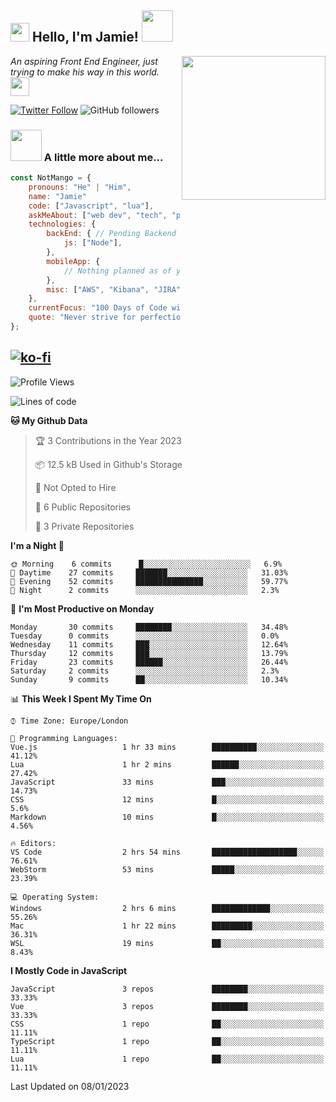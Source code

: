 <h2><img src="https://emojis.slackmojis.com/emojis/images/1531849430/4246/blob-sunglasses.gif?1531849430" width="30"/> Hello, I'm Jamie! <img src="https://media.giphy.com/media/ao9DUiTKH60XS/giphy.gif" width="50"></h2>
<img align='right' src="https://media.giphy.com/media/vLlpbDafjgHystuJ0a/giphy.gif" width="230">
<p><em>An aspiring Front End Engineer, just trying to make his way in this world.
</a><img src="https://media.giphy.com/media/WUlplcMpOCEmTGBtBW/giphy.gif" width="30">
</em></p>

[![Twitter Follow](https://img.shields.io/twitter/follow/enlistedmango?label=Follow)](https://twitter.com/intent/follow?screen_name=enlistedmango)
![GitHub followers](https://img.shields.io/github/followers/enlistedmango?label=Follow&style=social)


### <img src="https://media4.giphy.com/media/26BkNUA64zF0pCFSE/giphy.gif" width="50"> A little more about me...

```javascript
const NotMango = {
    pronouns: "He" | "Him",
    name: "Jamie"
    code: ["Javascript", "lua"],
    askMeAbout: ["web dev", "tech", "photography", "videography"],
    technologies: {
        backEnd: { // Pending Backend Knowledge
            js: ["Node"],
        },
        mobileApp: {
            // Nothing planned as of yet
        },
        misc: ["AWS", "Kibana", "JIRA", ]
    },
    currentFocus: "100 Days of Code with a focus on Front End Development",
    quote: "Never strive for perfection, aim to be 1% better each day!"
};
```
[![ko-fi](https://ko-fi.com/img/githubbutton_sm.svg)](https://ko-fi.com/N4N1FSEY4)
---

<!--START_SECTION:waka-->
![Profile Views](http://img.shields.io/badge/Profile%20Views-2-blue)

![Lines of code](https://img.shields.io/badge/From%20Hello%20World%20I%27ve%20Written-1.2%20million%20lines%20of%20code-blue)

**🐱 My Github Data** 

> 🏆 3 Contributions in the Year 2023
 > 
> 📦 12.5 kB Used in Github's Storage 
 > 
> 🚫 Not Opted to Hire
 > 
> 📜 6 Public Repositories 
 > 
> 🔑 3 Private Repositories  
 > 
**I'm a Night 🦉** 

```text
🌞 Morning    6 commits      █░░░░░░░░░░░░░░░░░░░░░░░░   6.9% 
🌆 Daytime    27 commits     ███████░░░░░░░░░░░░░░░░░░   31.03% 
🌃 Evening    52 commits     ███████████████░░░░░░░░░░   59.77% 
🌙 Night      2 commits      ░░░░░░░░░░░░░░░░░░░░░░░░░   2.3%

```
📅 **I'm Most Productive on Monday** 

```text
Monday       30 commits     ████████░░░░░░░░░░░░░░░░░   34.48% 
Tuesday      0 commits      ░░░░░░░░░░░░░░░░░░░░░░░░░   0.0% 
Wednesday    11 commits     ███░░░░░░░░░░░░░░░░░░░░░░   12.64% 
Thursday     12 commits     ███░░░░░░░░░░░░░░░░░░░░░░   13.79% 
Friday       23 commits     ██████░░░░░░░░░░░░░░░░░░░   26.44% 
Saturday     2 commits      ░░░░░░░░░░░░░░░░░░░░░░░░░   2.3% 
Sunday       9 commits      ██░░░░░░░░░░░░░░░░░░░░░░░   10.34%

```


📊 **This Week I Spent My Time On** 

```text
⌚︎ Time Zone: Europe/London

💬 Programming Languages: 
Vue.js                   1 hr 33 mins        ██████████░░░░░░░░░░░░░░░   41.12% 
Lua                      1 hr 2 mins         ██████░░░░░░░░░░░░░░░░░░░   27.42% 
JavaScript               33 mins             ███░░░░░░░░░░░░░░░░░░░░░░   14.73% 
CSS                      12 mins             █░░░░░░░░░░░░░░░░░░░░░░░░   5.6% 
Markdown                 10 mins             █░░░░░░░░░░░░░░░░░░░░░░░░   4.56%

🔥 Editors: 
VS Code                  2 hrs 54 mins       ███████████████████░░░░░░   76.61% 
WebStorm                 53 mins             █████░░░░░░░░░░░░░░░░░░░░   23.39%

💻 Operating System: 
Windows                  2 hrs 6 mins        █████████████░░░░░░░░░░░░   55.26% 
Mac                      1 hr 22 mins        █████████░░░░░░░░░░░░░░░░   36.31% 
WSL                      19 mins             ██░░░░░░░░░░░░░░░░░░░░░░░   8.43%

```

**I Mostly Code in JavaScript** 

```text
JavaScript               3 repos             ████████░░░░░░░░░░░░░░░░░   33.33% 
Vue                      3 repos             ████████░░░░░░░░░░░░░░░░░   33.33% 
CSS                      1 repo              ██░░░░░░░░░░░░░░░░░░░░░░░   11.11% 
TypeScript               1 repo              ██░░░░░░░░░░░░░░░░░░░░░░░   11.11% 
Lua                      1 repo              ██░░░░░░░░░░░░░░░░░░░░░░░   11.11%

```



 Last Updated on 08/01/2023
<!--END_SECTION:waka-->
